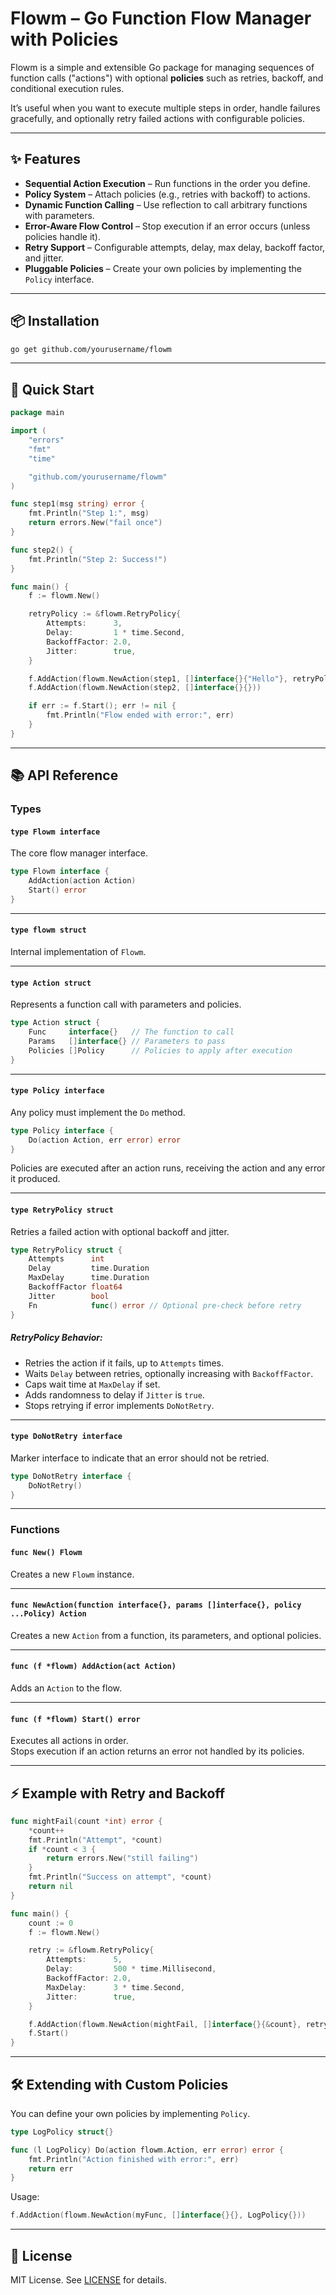 # Flowm – Go Function Flow Manager with Policies

Flowm is a simple and extensible Go package for managing sequences of function calls ("actions") with optional **policies** such as retries, backoff, and conditional execution rules.  

It’s useful when you want to execute multiple steps in order, handle failures gracefully, and optionally retry failed actions with configurable policies.

---

## ✨ Features

- **Sequential Action Execution** – Run functions in the order you define.
- **Policy System** – Attach policies (e.g., retries with backoff) to actions.
- **Dynamic Function Calling** – Use reflection to call arbitrary functions with parameters.
- **Error-Aware Flow Control** – Stop execution if an error occurs (unless policies handle it).
- **Retry Support** – Configurable attempts, delay, max delay, backoff factor, and jitter.
- **Pluggable Policies** – Create your own policies by implementing the `Policy` interface.

---

## 📦 Installation

```bash
go get github.com/yourusername/flowm
```

---

## 🚀 Quick Start

```go
package main

import (
    "errors"
    "fmt"
    "time"

    "github.com/yourusername/flowm"
)

func step1(msg string) error {
    fmt.Println("Step 1:", msg)
    return errors.New("fail once")
}

func step2() {
    fmt.Println("Step 2: Success!")
}

func main() {
    f := flowm.New()

    retryPolicy := &flowm.RetryPolicy{
        Attempts:      3,
        Delay:         1 * time.Second,
        BackoffFactor: 2.0,
        Jitter:        true,
    }

    f.AddAction(flowm.NewAction(step1, []interface{}{"Hello"}, retryPolicy))
    f.AddAction(flowm.NewAction(step2, []interface{}{}))

    if err := f.Start(); err != nil {
        fmt.Println("Flow ended with error:", err)
    }
}
```

---

## 📚 API Reference

### **Types**

#### `type Flowm interface`
The core flow manager interface.

```go
type Flowm interface {
    AddAction(action Action)
    Start() error
}
```

---

#### `type flowm struct`
Internal implementation of `Flowm`.

---

#### `type Action struct`
Represents a function call with parameters and policies.

```go
type Action struct {
    Func     interface{}   // The function to call
    Params   []interface{} // Parameters to pass
    Policies []Policy      // Policies to apply after execution
}
```

---

#### `type Policy interface`
Any policy must implement the `Do` method.

```go
type Policy interface {
    Do(action Action, err error) error
}
```

Policies are executed after an action runs, receiving the action and any error it produced.

---

#### `type RetryPolicy struct`
Retries a failed action with optional backoff and jitter.

```go
type RetryPolicy struct {
    Attempts      int
    Delay         time.Duration
    MaxDelay      time.Duration
    BackoffFactor float64
    Jitter        bool
    Fn            func() error // Optional pre-check before retry
}
```

##### RetryPolicy Behavior:
- Retries the action if it fails, up to `Attempts` times.
- Waits `Delay` between retries, optionally increasing with `BackoffFactor`.
- Caps wait time at `MaxDelay` if set.
- Adds randomness to delay if `Jitter` is `true`.
- Stops retrying if error implements `DoNotRetry`.

---

#### `type DoNotRetry interface`
Marker interface to indicate that an error should not be retried.

```go
type DoNotRetry interface {
    DoNotRetry()
}
```

---

### **Functions**

#### `func New() Flowm`
Creates a new `Flowm` instance.

---

#### `func NewAction(function interface{}, params []interface{}, policy ...Policy) Action`
Creates a new `Action` from a function, its parameters, and optional policies.

---

#### `func (f *flowm) AddAction(act Action)`
Adds an `Action` to the flow.

---

#### `func (f *flowm) Start() error`
Executes all actions in order.  
Stops execution if an action returns an error not handled by its policies.

---

## ⚡ Example with Retry and Backoff

```go
func mightFail(count *int) error {
    *count++
    fmt.Println("Attempt", *count)
    if *count < 3 {
        return errors.New("still failing")
    }
    fmt.Println("Success on attempt", *count)
    return nil
}

func main() {
    count := 0
    f := flowm.New()

    retry := &flowm.RetryPolicy{
        Attempts:      5,
        Delay:         500 * time.Millisecond,
        BackoffFactor: 2.0,
        MaxDelay:      3 * time.Second,
        Jitter:        true,
    }

    f.AddAction(flowm.NewAction(mightFail, []interface{}{&count}, retry))
    f.Start()
}
```

---

## 🛠 Extending with Custom Policies

You can define your own policies by implementing `Policy`.

```go
type LogPolicy struct{}

func (l LogPolicy) Do(action flowm.Action, err error) error {
    fmt.Println("Action finished with error:", err)
    return err
}
```

Usage:

```go
f.AddAction(flowm.NewAction(myFunc, []interface{}{}, LogPolicy{}))
```

---

## 📜 License

MIT License. See [LICENSE](LICENSE) for details.
